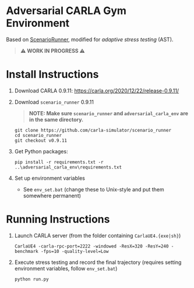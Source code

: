 Adversarial CARLA Gym Environment
========================
Based on [ScenarioRunner](https://github.com/carla-simulator/scenario_runner), modified for _adaptive stress testing_ (AST).

> **⚠ WORK IN PROGRESS ⚠**

Install Instructions
========================
1. Download CARLA 0.9.11: https://carla.org/2020/12/22/release-0.9.11/

1. Download `scenario_runner` 0.9.11
    > **NOTE: Make sure `scenario_runner` and `adversarial_carla_env` are in the same directory.**
    ```
    git clone https://github.com/carla-simulator/scenario_runner
    cd scenario_runner
    git checkout v0.9.11
    ```

1. Get Python packages:
    ```
    pip install -r requirements.txt -r ..\adversarial_carla_env\requirements.txt
    ```

1. Set up environment variables
    - See `env_set.bat` (change these to Unix-style and put them somewhere permanent)



Running Instructions
========================
1. Launch CARLA server (from the folder containing `CarlaUE4.{exe|sh}`)
    ```
    CarlaUE4 -carla-rpc-port=2222 -windowed -ResX=320 -ResY=240 -benchmark -fps=10 -quality-level=Low
    ```

1. Execute stress testing and record the final trajectory (requires setting environment variables, follow `env_set.bat`)
    ```
    python run.py
    ```

